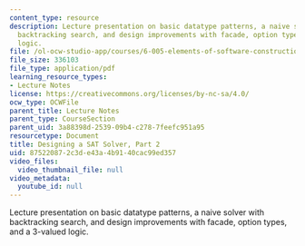 ```yaml
---
content_type: resource
description: Lecture presentation on basic datatype patterns, a naive solver with
  backtracking search, and design improvements with facade, option types, and a 3-valued
  logic.
file: /ol-ocw-studio-app/courses/6-005-elements-of-software-construction-fall-2008/875220872c3de43a4b9140cac99ed357_MIT6_005f08_lec11.pdf
file_size: 336103
file_type: application/pdf
learning_resource_types:
- Lecture Notes
license: https://creativecommons.org/licenses/by-nc-sa/4.0/
ocw_type: OCWFile
parent_title: Lecture Notes
parent_type: CourseSection
parent_uid: 3a88398d-2539-09b4-c278-7feefc951a95
resourcetype: Document
title: Designing a SAT Solver, Part 2
uid: 87522087-2c3d-e43a-4b91-40cac99ed357
video_files:
  video_thumbnail_file: null
video_metadata:
  youtube_id: null
---
```

Lecture presentation on basic datatype patterns, a naive solver with backtracking search, and design improvements with facade, option types, and a 3-valued logic.